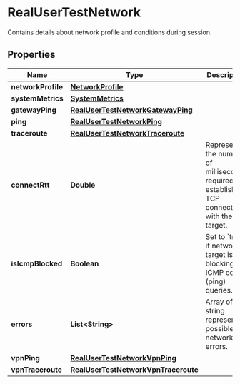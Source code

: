 

# RealUserTestNetwork

Contains details about network profile and conditions during session.

## Properties

| Name | Type | Description | Notes |
|------------ | ------------- | ------------- | -------------|
|**networkProfile** | [**NetworkProfile**](NetworkProfile.md) |  |  [optional] |
|**systemMetrics** | [**SystemMetrics**](SystemMetrics.md) |  |  [optional] |
|**gatewayPing** | [**RealUserTestNetworkGatewayPing**](RealUserTestNetworkGatewayPing.md) |  |  [optional] |
|**ping** | [**RealUserTestNetworkPing**](RealUserTestNetworkPing.md) |  |  [optional] |
|**traceroute** | [**RealUserTestNetworkTraceroute**](RealUserTestNetworkTraceroute.md) |  |  [optional] |
|**connectRtt** | **Double** | Represents the number of milliseconds required to establish TCP connectivity with the target. |  [optional] [readonly] |
|**isIcmpBlocked** | **Boolean** | Set to &#x60;true&#x60; if network target is blocking ICMP echo (ping) queries. |  [optional] [readonly] |
|**errors** | **List&lt;String&gt;** | Array of string representing possible network errors. |  [optional] [readonly] |
|**vpnPing** | [**RealUserTestNetworkVpnPing**](RealUserTestNetworkVpnPing.md) |  |  [optional] |
|**vpnTraceroute** | [**RealUserTestNetworkVpnTraceroute**](RealUserTestNetworkVpnTraceroute.md) |  |  [optional] |



